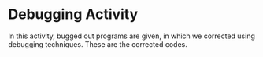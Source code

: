 # Debugging Activity
In this activity, bugged out programs are given, in which we corrected using debugging techniques. These are the corrected codes.